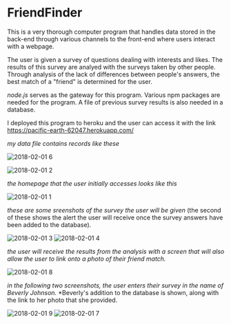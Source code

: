 # FriendFinder

This is a very thorough computer program that handles data stored in the back-end through various channels to the front-end where users interact with a webpage. 

The user is given a survey of questions dealing with interests and likes.  The results of this survey are analyed with the surveys taken by other people.  Through analysis of the lack of differences between people's answers, the best match of a "friend" is determined for the user.

*node.js* serves as the gateway for this program.  Various npm packages are needed for the program.  A file of previous survey results is also needed in a database.

I deployed this program to heroku and the user can access it with the link https://pacific-earth-62047.herokuapp.com/
 

*my data file contains records like these*

![2018-02-01 6](https://user-images.githubusercontent.com/30198872/35663772-f35ee860-06ec-11e8-8289-0aa478ae9a78.png)







![2018-02-01 2](https://user-images.githubusercontent.com/30198872/35663760-e6c39006-06ec-11e8-90ae-1829504621d4.png)

*the homepage that the user initially accesses looks like this*

![2018-02-01 1](https://user-images.githubusercontent.com/30198872/35663756-e2a76c04-06ec-11e8-9556-43b07001c041.png)


*these are some sreenshots of the survey the user will be given* (the second of these shows the alert the user will receive once the survey answers have been added to the database).



![2018-02-01 3](https://user-images.githubusercontent.com/30198872/35663763-e9f0c6fe-06ec-11e8-8abd-880684c3b56f.png)
![2018-02-01 4](https://user-images.githubusercontent.com/30198872/35663766-ecf7a50c-06ec-11e8-8fb9-2de47eaa09b8.png)

*the user will receive the results from the analysis with a screen that will also allow the user to link onto a photo of their friend match.*

![2018-02-01 8](https://user-images.githubusercontent.com/30198872/35667138-8322470a-06fa-11e8-83e8-193941fb31e5.png)

*in the following two screenshots, the user enters their survey in the name of Beverly Johnson.*
*Beverly's addition to the database is shown, along with the link to her photo that she provided.

![2018-02-01 9](https://user-images.githubusercontent.com/30198872/35668962-85a76968-0701-11e8-90a7-9cab513440b3.png)
![2018-02-01 7](https://user-images.githubusercontent.com/30198872/35663774-f6906bbc-06ec-11e8-99b5-0613e4b7b3ea.png)

